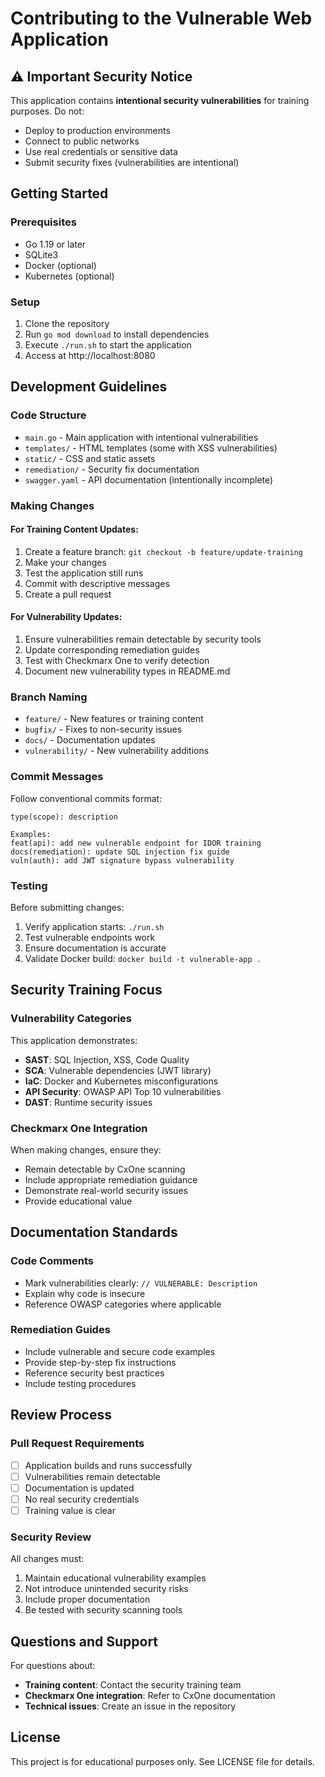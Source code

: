 # Contributing to the Vulnerable Web Application

## ⚠️ Important Security Notice

This application contains **intentional security vulnerabilities** for training purposes. Do not:
- Deploy to production environments
- Connect to public networks
- Use real credentials or sensitive data
- Submit security fixes (vulnerabilities are intentional)

## Getting Started

### Prerequisites
- Go 1.19 or later
- SQLite3
- Docker (optional)
- Kubernetes (optional)

### Setup
1. Clone the repository
2. Run `go mod download` to install dependencies
3. Execute `./run.sh` to start the application
4. Access at http://localhost:8080

## Development Guidelines

### Code Structure
- `main.go` - Main application with intentional vulnerabilities
- `templates/` - HTML templates (some with XSS vulnerabilities)
- `static/` - CSS and static assets
- `remediation/` - Security fix documentation
- `swagger.yaml` - API documentation (intentionally incomplete)

### Making Changes

#### For Training Content Updates:
1. Create a feature branch: `git checkout -b feature/update-training`
2. Make your changes
3. Test the application still runs
4. Commit with descriptive messages
5. Create a pull request

#### For Vulnerability Updates:
1. Ensure vulnerabilities remain detectable by security tools
2. Update corresponding remediation guides
3. Test with Checkmarx One to verify detection
4. Document new vulnerability types in README.md

### Branch Naming
- `feature/` - New features or training content
- `bugfix/` - Fixes to non-security issues
- `docs/` - Documentation updates
- `vulnerability/` - New vulnerability additions

### Commit Messages
Follow conventional commits format:
```
type(scope): description

Examples:
feat(api): add new vulnerable endpoint for IDOR training
docs(remediation): update SQL injection fix guide
vuln(auth): add JWT signature bypass vulnerability
```

### Testing
Before submitting changes:
1. Verify application starts: `./run.sh`
2. Test vulnerable endpoints work
3. Ensure documentation is accurate
4. Validate Docker build: `docker build -t vulnerable-app .`

## Security Training Focus

### Vulnerability Categories
This application demonstrates:
- **SAST**: SQL Injection, XSS, Code Quality
- **SCA**: Vulnerable dependencies (JWT library)
- **IaC**: Docker and Kubernetes misconfigurations
- **API Security**: OWASP API Top 10 vulnerabilities
- **DAST**: Runtime security issues

### Checkmarx One Integration
When making changes, ensure they:
- Remain detectable by CxOne scanning
- Include appropriate remediation guidance
- Demonstrate real-world security issues
- Provide educational value

## Documentation Standards

### Code Comments
- Mark vulnerabilities clearly: `// VULNERABLE: Description`
- Explain why code is insecure
- Reference OWASP categories where applicable

### Remediation Guides
- Include vulnerable and secure code examples
- Provide step-by-step fix instructions
- Reference security best practices
- Include testing procedures

## Review Process

### Pull Request Requirements
- [ ] Application builds and runs successfully
- [ ] Vulnerabilities remain detectable
- [ ] Documentation is updated
- [ ] No real security credentials
- [ ] Training value is clear

### Security Review
All changes must:
1. Maintain educational vulnerability examples
2. Not introduce unintended security risks
3. Include proper documentation
4. Be tested with security scanning tools

## Questions and Support

For questions about:
- **Training content**: Contact the security training team
- **Checkmarx One integration**: Refer to CxOne documentation
- **Technical issues**: Create an issue in the repository

## License

This project is for educational purposes only. See LICENSE file for details.